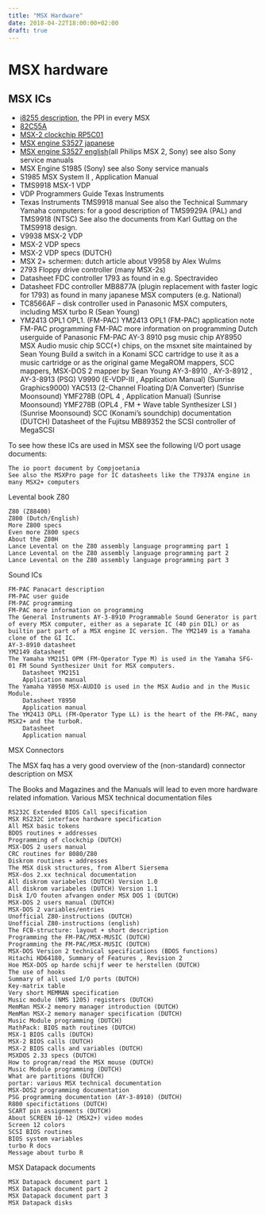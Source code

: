 ```yaml
---
title: "MSX Hardware"
date: 2018-04-22T18:00:00+02:00
draft: true
---
```


# MSX hardware
## MSX ICs

* [i8255 description](chipsi8255.pdf), the PPI in every MSX
* [82C55A](chipsi82c55a.pdf)
* [MSX-2 clockchip RP5C01](chipsrp5c01.pdf)
* [MSX engine S3527 japanese](chipss3527sm.pdf)
* [MSX engine S3527 english](s3527datasheetenglish.pdf)(all Philips MSX 2, Sony)
  see also Sony service manuals
* MSX Engine S1985 (Sony) see also Sony service manuals
* S1985 MSX System II , Application Manual
* TMS9918 MSX-1 VDP
* VDP Programmers Guide Texas Instruments
* Texas Instruments TMS9918 manual
See also the Technical Summary Yamaha computers: for a good description of TMS9929A (PAL) and TMS9918 (NTSC)
See also the documents from Karl Guttag on the TMS9918 design.
* V9938 MSX-2 VDP
* MSX-2 VDP specs
* MSX-2 VDP specs (DUTCH)
* MSX 2+ schermen: dutch article about V9958 by Alex Wulms
* 2793 Floppy drive controller (many MSX-2s)
* Datasheet FDC controller 1793 as found in e.g. Spectravideo
* Datasheet FDC controller MB8877A (plugin replacement with faster logic for 1793) as found in many japanese MSX computers (e.g. National)
* TC8566AF – disk controller used in Panasonic MSX computers, including MSX turbo R (Sean Young)
* YM2413 OPL1 OPL1. (FM-PAC)
YM2413 OPL1 (FM-PAC) application note
FM-PAC programming
FM-PAC more information on programming
Dutch userguide of Panasonic FM-PAC
AY-3 8910 psg music chip
AY8950 MSX Audio music chip
SCC(+) chips, on the msxnet site maintained by Sean Young
Build a switch in a Konami SCC cartridge to use it as a music cartridge or as the original game
MegaROM mappers, SCC mappers, MSX-DOS 2 mapper by Sean Young
AY-3-8910 , AY-3-8912 , AY-3-8913 (PSG)
V9990 (E-VDP-III , Application Manual) (Sunrise Graphics9000)
YAC513 (2-Channel Floating D/A Converter) (Sunrise Moonsound)
YMF278B (OPL 4 , Application Manual) (Sunrise Moonsound)
YMF278B (OPL4 , FM + Wave table Synthesizer LSI ) (Sunrise Moonsound)
SCC (Konami’s soundchip) documentation (DUTCH)
Datasheet of the Fujitsu MB89352 the SCSI controller of MegaSCSI

To see how these ICs are used in MSX see the following I/O port usage documents:

    The io poort document by Compjoetania
    See also the MSXPro page for IC datasheets like the T7937A engine in many MSX2+ computers

Levental book Z80

    Z80 (Z88400)
    Z800 (Dutch/English)
    More Z800 specs
    Even more Z800 specs
    About the Z80H
    Lance Levental on the Z80 assembly language programming part 1
    Lance Levental on the Z80 assembly language programming part 2
    Lance Levental on the Z80 assembly language programming part 3

Sound ICs

    FM-PAC Panacart description
    FM-PAC user guide
    FM-PAC programming
    FM-PAC more information on programming
    The General Instruments AY-3-8910 Programmable Sound Generator is part of every MSX computer, either as a separate IC (40 pin DIL) or as builtin part part of a MSX engine IC version. The YM2149 is a Yamaha clone of the GI IC.
    AY-3-8910 datasheet
    YM2149 datasheet
    The Yamaha YM2151 OPM (FM-Operator Type M) is used in the Yamaha SFG-01 FM Sound Synthesizer Unit for MSX computers.
        Datasheet YM2151
        Application manual
    The Yamaha Y8950 MSX-AUDIO is used in the MSX Audio and in the Music Module.
        Datasheet Y8950
        Application manual
    The YM2413 OPLL (FM-Operator Type LL) is the heart of the FM-PAC, many MSX2+ and the turboR.
        Datasheet
        Application manual

MSX Connectors

The MSX faq has a very good overview of the (non-standard) connector description on MSX

The Books and Magazines and the Manuals will lead to even more hardware related infomation.
Various MSX technical documentation files

    RS232C Extended BIOS Call specification
    MSX RS232C interface hardware specification
    All MSX basic tokens
    BDOS routines + addresses
    Programming of clockchip (DUTCH)
    MSX-DOS 2 users manual
    CRC routines for 8080/Z80
    Diskrom routines + addresses
    The MSX disk structures, from Albert Siersema
    MSX-dos 2.xx technical documentation
    All diskrom variabeles (DUTCH) Version 1.0
    All diskrom variabeles (DUTCH) Version 1.1
    Disk I/O fouten afvangen onder MSX DOS 1 (DUTCH)
    MSX-DOS 2 users manual (DUTCH)
    MSX-DOS 2 variables/entries
    Unofficial Z80-instructions (DUTCH)
    Unofficial Z80-instructions (english)
    The FCB-structure: layout + short description
    Programming the FM-PAC/MSX-MUSIC (DUTCH)
    Programming the FM-PAC/MSX-MUSIC (DUTCH)
    MSX-DOS Version 2 technical specifications (BDOS functions)
    Hitachi HD64180, Summary of Features , Revision 2
    Hoe MSX-DOS op harde schijf weer te herstellen (DUTCH)
    The use of hooks
    Summary of all used I/O ports (DUTCH)
    Key-matrix table
    Very short MEMMAN specification
    Music module (NMS 1205) registers (DUTCH)
    MemMan MSX-2 memory manager introduction (DUTCH)
    MemMan MSX-2 memory manager specification (DUTCH)
    Music Module programming (DUTCH)
    MathPack: BIOS math routines (DUTCH)
    MSX-1 BIOS calls (DUTCH)
    MSX-2 BIOS calls (DUTCH)
    MSX-2 BIOS calls and variables (DUTCH)
    MSXDOS 2.33 specs (DUTCH)
    How to program/read the MSX mouse (DUTCH)
    Music Module programming (DUTCH)
    What are partitions (DUTCH)
    portar: various MSX technical documentation
    MSX-DOS2 programming documentation
    PSG programming documentation (AY-3-8910) (DUTCH)
    R800 specifictations (DUTCH)
    SCART pin assignments (DUTCH)
    About SCREEN 10-12 (MSX2+) video modes
    Screen 12 colors
    SCSI BIOS routines
    BIOS system variables
    turbo R docs
    Message about turbo R

MSX Datapack documents

    MSX Datapack document part 1
    MSX Datapack document part 2
    MSX Datapack document part 3
    MSX Datapack disks
